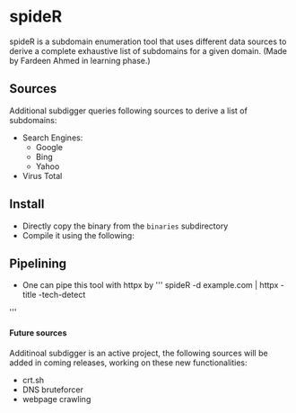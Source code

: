 # spideR
spideR is a subdomain enumeration tool that uses different data sources to derive a complete exhaustive list of subdomains for a given domain. (Made by Fardeen Ahmed in learning phase.)

## Sources
Additional subdigger queries following sources to derive a list of subdomains:

- Search Engines:
  - Google
  - Bing
  - Yahoo
- Virus Total

## Install

- Directly copy the binary from the `binaries` subdirectory
- Compile it using the following:

## Pipelining 

- One can pipe this tool with httpx by 
'''
spideR -d example.com | httpx -title -tech-detect 

'''

#### Future sources

Additinoal subdigger is an active project, the following sources will be added in coming releases, working on these new functionalities:
- crt.sh
- DNS bruteforcer
- webpage crawling